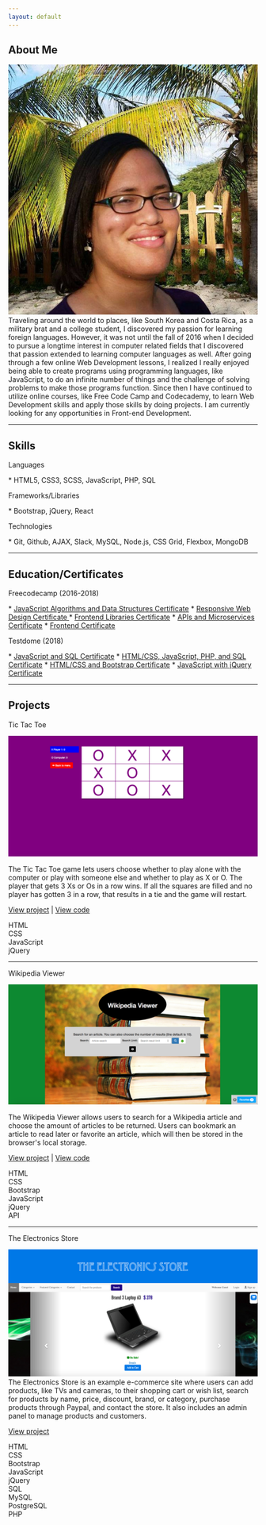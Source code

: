 ```yaml
---
layout: default
---
```


<h2> About Me </h2>
<img id="about-me-img" src="images/kayla-on-beach.jpeg" alt="[image of Kayla on beach" > 
Traveling around the world to places, like South Korea and Costa Rica, as a military brat and a college student, I discovered my passion for learning foreign languages. However, it was not until the fall of 2016 when I decided to pursue a longtime interest in computer related fields that I discovered that passion extended to learning computer languages as well. After going through a few online Web Development lessons, I realized I really enjoyed being able to create programs using programming languages, like JavaScript, to do an infinite number of things and the challenge of solving problems to make those programs function. Since then I have continued to utilize online courses, like Free Code Camp and Codecademy, to learn Web Development skills and apply those skills by doing projects. I am currently looking for any opportunities in Front-end Development.

<hr>

<h2>Skills </h2>
<p class="subheader">Languages</p>
*   HTML5, CSS3, SCSS, JavaScript, PHP, SQL

<p class="subheader">Frameworks/Libraries</p>
*   Bootstrap, jQuery, React

<p class="subheader">Technologies</p>
*   Git, Github, AJAX, Slack, MySQL, Node.js, CSS Grid, Flexbox, MongoDB 

<hr>

<h2>Education/Certificates </h2>

<p class="subheader">Freecodecamp (2016-2018)</p>
*   <a target="_blank" href="https://www.freecodecamp.org/certification/kaykay1424/javascript-algorithms-and-data-structures" >JavaScript Algorithms and Data Structures Certificate</a>
*   <a target="_blank" href="https://www.freecodecamp.org/certification/kaykay1424/responsive-web-design">Responsive Web Design Certificate </a>
*   <a target="_blank" href="https://www.freecodecamp.org/certification/kaykay1424/front-end-libraries">Frontend Libraries Certificate</a>
*   <a target="_blank" href="https://www.freecodecamp.org/certification/kaykay1424/apis-and-microservices">APIs and Microservices Certificate</a>
*   <a target="_blank"  href="https://www.freecodecamp.org/kaykay1424/front-end-certification">Frontend Certificate</a> 

<p class="subheader">Testdome (2018)</p>
*   <a target="_blank" href="https://www.testdome.com/cert/1ed0272bf30840f1893133180c18f4c4">JavaScript and SQL Certificate</a>		
*   <a target="_blank"  href="https://www.testdome.com/cert/1a1ad583155e48cdb9a4217155acdad3">HTML/CSS, JavaScript, PHP, and SQL Certificate</a> 		
*   <a target="_blank" href="https://www.testdome.com/cert/44b6e14667074acbb144982f7c127542">HTML/CSS and Bootstrap Certificate</a>		
*   <a target="_blank"  href="https://www.testdome.com/cert/9d35e07389ce4657bf408f02a1676e04">JavaScript with jQuery Certificate</a>  

<hr>

<h2>Projects </h2>

<p class="project-title">Tic Tac Toe</p>

<img class="project-img" src="images/tic-tac-toe.jpg" alt="image of Tic Tac Toe game" />

The Tic Tac Toe game lets users choose whether to play alone with the computer or play with someone else and whether to play as X or O. The player that gets 3 Xs or Os in a row wins. If all the squares are filled and no player has gotten 3 in a row, that results in a tie and the game will restart.

<p class="project-links"><a target="_blank" href="Tic-Tac-Toe/index.html" >View project</a> | <a target="_blank" href="https://github.com/kaykay1424/kaykay1424.github.io/tree/master/dev-portfolio/Tic-Tac-Toe">View code</a></p>

<div class="label frontend-label  ">HTML</div>

<div class="label frontend-label  ">CSS</div>

<div class="label frontend-label" >JavaScript</div>

<div class="label frontend-label " > jQuery </div>

<hr class="project-border">


<p class="project-title">Wikipedia Viewer</p>

<p><img class="project-img" src="images/wikipedia-viewer.jpg" alt="image of wikipedia viewer" />

The Wikipedia Viewer allows users to search for a Wikipedia article and choose the amount of articles to be returned. Users can bookmark an article to read later or favorite an article, which will then be stored in the browser's local storage.</p>

<p class="project-links"><a target="_blank" href="Wikipedia-Viewer/index.html" >View project</a> | <a target="_blank" href="https://github.com/kaykay1424/kaykay1424.github.io/tree/master/dev-portfolio/Wikipedia-Viewer">View code</a></p>

<div class="label frontend-label  ">HTML</div>

<div class="label frontend-label  ">CSS</div>

<div class="label frontend-label" > Bootstrap </div>

<div class="label frontend-label" >JavaScript</div>

<div class="label frontend-label " > jQuery </div>

<div class="label backend-label " > API </div>

<hr class="project-border">

<p class="project-title">The Electronics Store</p>

<p><img class="project-img" src="images/electronics-store.jpg"  alt="image of electronics store" />The Electronics Store is an example e-commerce site where users can add products, like TVs and cameras, to their shopping cart or wish list, search for products by name, price, discount, brand, or category, purchase products through Paypal, and contact the store. It also includes an admin panel to manage products and customers.</p>

<p class="project-links"><a target="_blank" href="https://the-electronics-store.herokuapp.com/" >View project</a> </p>

<div class="label frontend-label  ">HTML</div>

<div class="label frontend-label  ">CSS</div>

<div class="label frontend-label" > Bootstrap </div>

<div class="label frontend-label" >JavaScript</div>

<div class="label frontend-label " > jQuery </div>

<div class="label backend-label " > SQL </div>

<div class="label backend-label " > MySQL </div>

<div class="label backend-label " > PostgreSQL </div>

<div class="label backend-label " > PHP </div>

